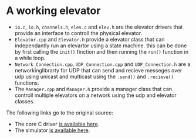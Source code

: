 A working elevator
===============================

 - `io.c`, `io.h`, `channels.h`, `elev.c` and `elev.h` are the elevator drivers that provide an interface to controll the physical elevator.
 - `Elevator.cpp` and `Elevator.h` provide a elevator class that can independantly run an elevartor using a state machine. this can be done by first calling the `init()` finction and then running the `run()` function in a while loop.
 - `Network_Connection.cpp`, `UDP_Connection.cpp` and `UDP_Connection.h` are a networkinglibrarty for UDP that can send and recieve messeges over udp using unicast and multicast using the `.send()` and `.recieve()` functions. 
 - The `Manager.cpp` and `Manager.h` provide a manager class that can controll multiple elevators on a network using the udp and elevator classes.

The following links go to the original source:
 - The core C driver [is available here](https://github.com/TTK4145/Project/tree/master/driver).
 - The simulator [is available here](https://github.com/TTK4145/Project/tree/master/simulator).

